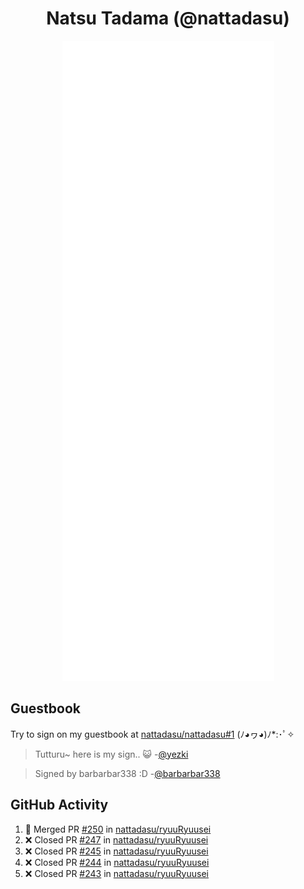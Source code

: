 <div align="center">

# Natsu Tadama (@nattadasu)

![Github Metrics](github-metrics.svg)
</div>

## Guestbook

Try to sign on my guestbook at [nattadasu/nattadasu#1](https://github.com/nattadasu/nattadasu/issues/1) (ﾉ◕ヮ◕)ﾉ\*:･ﾟ✧

<!--START:guestbook-->
> Tutturu~  here is my sign.. :smiley_cat: 
-[@yezki](https://github.com/yezki)

> Signed by barbarbar338 :D
-[@barbarbar338](https://github.com/barbarbar338)
<!--END:guestbook-->

## GitHub Activity
<!--START_SECTION:activity-->
1. 🎉 Merged PR [#250](https://github.com/nattadasu/ryuuRyuusei/pull/250) in [nattadasu/ryuuRyuusei](https://github.com/nattadasu/ryuuRyuusei)
2. ❌ Closed PR [#247](https://github.com/nattadasu/ryuuRyuusei/pull/247) in [nattadasu/ryuuRyuusei](https://github.com/nattadasu/ryuuRyuusei)
3. ❌ Closed PR [#245](https://github.com/nattadasu/ryuuRyuusei/pull/245) in [nattadasu/ryuuRyuusei](https://github.com/nattadasu/ryuuRyuusei)
4. ❌ Closed PR [#244](https://github.com/nattadasu/ryuuRyuusei/pull/244) in [nattadasu/ryuuRyuusei](https://github.com/nattadasu/ryuuRyuusei)
5. ❌ Closed PR [#243](https://github.com/nattadasu/ryuuRyuusei/pull/243) in [nattadasu/ryuuRyuusei](https://github.com/nattadasu/ryuuRyuusei)
<!--END_SECTION:activity-->
